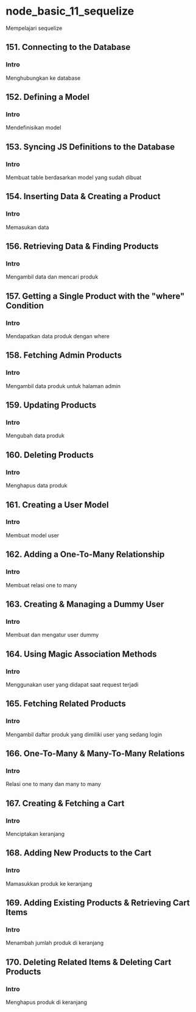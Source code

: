 # node_basic_11_sequelize

Mempelajari sequelize

## 151. Connecting to the Database

### Intro

Menghubungkan ke database

## 152. Defining a Model

### Intro

Mendefinisikan model

## 153. Syncing JS Definitions to the Database

### Intro

Membuat table berdasarkan model yang sudah dibuat

## 154. Inserting Data & Creating a Product

### Intro

Memasukan data

## 156. Retrieving Data & Finding Products

### Intro

Mengambil data dan mencari produk

## 157. Getting a Single Product with the "where" Condition

### Intro

Mendapatkan data produk dengan where

## 158. Fetching Admin Products

### Intro

Mengambil data produk untuk halaman admin

## 159. Updating Products

### Intro

Mengubah data produk

## 160. Deleting Products

### Intro

Menghapus data produk

## 161. Creating a User Model

### Intro

Membuat model user

## 162. Adding a One-To-Many Relationship

### Intro

Membuat relasi one to many

## 163. Creating & Managing a Dummy User

### Intro

Membuat dan mengatur user dummy

## 164. Using Magic Association Methods

### Intro

Menggunakan user yang didapat saat request terjadi

## 165. Fetching Related Products

### Intro

Mengambil daftar produk yang dimiliki user yang sedang login

## 166. One-To-Many & Many-To-Many Relations

### Intro

Relasi one to many dan many to many

## 167. Creating & Fetching a Cart

### Intro

Menciptakan keranjang

## 168. Adding New Products to the Cart

### Intro

Mamasukkan produk ke keranjang

## 169. Adding Existing Products & Retrieving Cart Items

### Intro

Menambah jumlah produk di keranjang

## 170. Deleting Related Items & Deleting Cart Products

### Intro

Menghapus produk di keranjang
